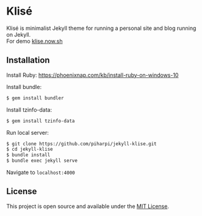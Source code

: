 # Klisé

Klisé is minimalist Jekyll theme for running a personal site and blog running on Jekyll.<br>
For demo <a href="https://klise.now.sh" target="_blank" rel="noopener">klise.now.sh</a>


## Installation

Install Ruby: https://phoenixnap.com/kb/install-ruby-on-windows-10

Install bundle:

```bash
$ gem install bundler
```

Install tzinfo-data:

```bash
$ gem install tzinfo-data
```

Run local server:

```bash
$ git clone https://github.com/piharpi/jekyll-klise.git
$ cd jekyll-klise
$ bundle install
$ bundle exec jekyll serve
```

Navigate to `localhost:4000`


## License

This project is open source and available under the [MIT License](LICENSE).

